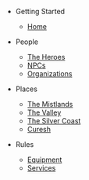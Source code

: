 - Getting Started
  - [Home](/)
- People
  - [The Heroes](heroes.md)
  - [NPCs](npcs.md)
  - [Organizations](organizations.md)
- Places
  - [The Mistlands](places/mistlands.md)
  - [The Valley](places/valley.md)
  - [The Silver Coast](places/silver_coast.md)
  - [Curesh](places/curesh.md)

- Rules
  - [Equipment](/equipment.md)
  - [Services](/services.md)
